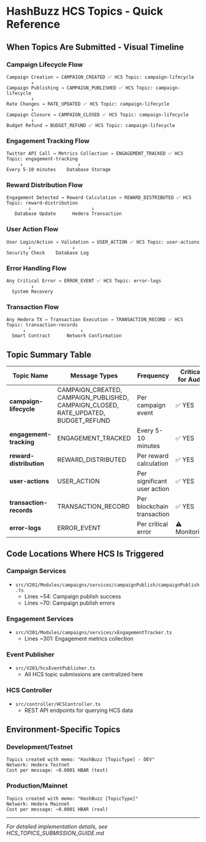 # HashBuzz HCS Topics - Quick Reference

## When Topics Are Submitted - Visual Timeline

### Campaign Lifecycle Flow

```flowchart
Campaign Creation → CAMPAIGN_CREATED ✅ HCS Topic: campaign-lifecycle
         ↓
Campaign Publishing → CAMPAIGN_PUBLISHED ✅ HCS Topic: campaign-lifecycle
         ↓
Rate Changes → RATE_UPDATED ✅ HCS Topic: campaign-lifecycle
         ↓
Campaign Closure → CAMPAIGN_CLOSED ✅ HCS Topic: campaign-lifecycle
         ↓
Budget Refund → BUDGET_REFUND ✅ HCS Topic: campaign-lifecycle
```

### Engagement Tracking Flow

```
Twitter API Call → Metrics Collection → ENGAGEMENT_TRACKED ✅ HCS Topic: engagement-tracking
     ↓                    ↓
Every 5-10 minutes    Database Storage
```

### Reward Distribution Flow

```
Engagement Detected → Reward Calculation → REWARD_DISTRIBUTED ✅ HCS Topic: reward-distribution
        ↓                      ↓
   Database Update      Hedera Transaction
```

### User Action Flow

```
User Login/Action → Validation → USER_ACTION ✅ HCS Topic: user-actions
        ↓               ↓
Security Check    Database Log
```

### Error Handling Flow

```
Any Critical Error → ERROR_EVENT ✅ HCS Topic: error-logs
         ↓
  System Recovery
```

### Transaction Flow

```
Any Hedera TX → Transaction Execution → TRANSACTION_RECORD ✅ HCS Topic: transaction-records
      ↓                    ↓
  Smart Contract      Network Confirmation
```

## Topic Summary Table

| Topic Name | Message Types | Frequency | Critical for Audit |
|------------|---------------|-----------|-------------------|
| **campaign-lifecycle** | CAMPAIGN_CREATED, CAMPAIGN_PUBLISHED, CAMPAIGN_CLOSED, RATE_UPDATED, BUDGET_REFUND | Per campaign event | ✅ YES |
| **engagement-tracking** | ENGAGEMENT_TRACKED | Every 5-10 minutes | ✅ YES |
| **reward-distribution** | REWARD_DISTRIBUTED | Per reward calculation | ✅ YES |
| **user-actions** | USER_ACTION | Per significant user action | ✅ YES |
| **transaction-records** | TRANSACTION_RECORD | Per blockchain transaction | ✅ YES |
| **error-logs** | ERROR_EVENT | Per critical error | ⚠️ Monitoring |

## Code Locations Where HCS Is Triggered

### Campaign Services
- `src/V201/Modules/campaigns/services/campaignPublish/campaignPublish.ts`
  - Lines ~54: Campaign publish success
  - Lines ~70: Campaign publish errors

### Engagement Services
- `src/V201/Modules/campaigns/services/xEngagementTracker.ts`
  - Lines ~301: Engagement metrics collection

### Event Publisher
- `src/V201/hcsEventPublisher.ts`
  - All HCS topic submissions are centralized here

### HCS Controller
- `src/controller/HCSController.ts`
  - REST API endpoints for querying HCS data

## Environment-Specific Topics

### Development/Testnet
```
Topics created with memo: "HashBuzz [TopicType] - DEV"
Network: Hedera Testnet
Cost per message: ~0.0001 HBAR (test)
```

### Production/Mainnet
```
Topics created with memo: "HashBuzz [TopicType]"
Network: Hedera Mainnet
Cost per message: ~0.0001 HBAR (real)
```

---

*For detailed implementation details, see HCS_TOPICS_SUBMISSION_GUIDE.md*
